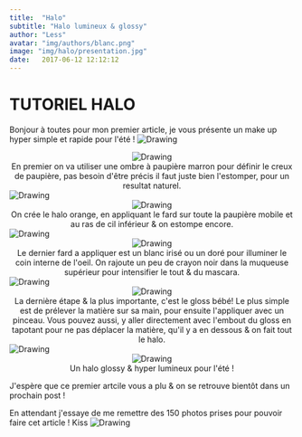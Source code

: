 ```yaml
---
title:  "Halo"
subtitle: "Halo lumineux & glossy"
author: "Less"
avatar: "img/authors/blanc.png"
image: "img/halo/presentation.jpg"
date:   2017-06-12 12:12:12
---
```


# TUTORIEL HALO
Bonjour à toutes pour mon premier article, je vous présente un make up hyper simple et rapide pour l'été !
<img src="img/halo/Etape1.jpg" alt="Drawing" style="max-width: 600px">

<center><img src="img/halo/11.jpg" alt="Drawing" style="max-width: 550px"></center>

<center>En premier on va utiliser une ombre à paupière marron
pour définir le creux de
paupière, pas besoin d'être précis il faut juste bien l'estomper,
pour un resultat naturel.</center>
<img src="img/halo/Etape2.jpg" alt="Drawing" style="max-width: 600px">
<center><img src="img/halo/2.jpg" alt="Drawing" style="max-width:550px"></center>

<center>On crée le halo orange, en appliquant le fard sur toute
la paupière mobile et au ras de cil inférieur & on estompe encore.</center>
<img src="img/halo/etape3.jpg" alt="Drawing" style="max-width: 600px">
<center><img src="img/halo/3.jpg" alt="Drawing" style="max-width: 550px"></center>
<center> Le dernier fard a appliquer est un blanc irisé ou un doré pour
illuminer le coin interne de l'oeil. On rajoute un peu de crayon noir dans la muqueuse supérieur
pour intensifier le tout & du mascara.</center>
<img src="img/halo/etape4.jpg" alt="Drawing" style="max-width: 600px">
<center><img src="img/halo/4.jpg" alt="Drawing" style="max-width: 550px"></center>
<center> La dernière étape & la plus importante, c'est le gloss bébé!
Le plus simple est de prélever la matière sur sa main, pour ensuite l'appliquer avec
un pinceau. Vous pouvez aussi, y aller directement avec l'embout du gloss
en tapotant pour ne pas déplacer la matière, qu'il y a en dessous & on fait tout le halo.</center>
<img src="img/halo/resultat.jpg" alt="Drawing" style="max-width: 600px">
<center><img src="img/halo/6.jpg" alt="Drawing" style="max-width: 500px"></center>
<center>Un halo glossy & hyper lumineux pour l'été ! </center>


J'espère que ce premier artcile vous a plu & on se retrouve bientôt dans un
prochain post !

En attendant j'essaye de me remettre des 150 photos prises pour pouvoir faire cet article ! Kiss
<img src="img/halo/12.gif" alt="Drawing" style="max-width: 500px">
